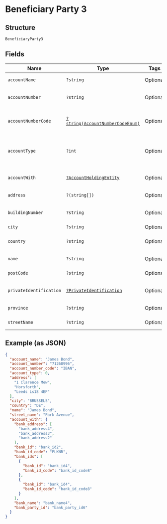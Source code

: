 
# Beneficiary Party 3

## Structure

`BeneficiaryParty3`

## Fields

| Name | Type | Tags | Description | Getter | Setter |
|  --- | --- | --- | --- | --- | --- |
| `accountName` | `?string` | Optional | Name of beneficiary as given with account | getAccountName(): ?string | setAccountName(?string accountName): void |
| `accountNumber` | `?string` | Optional | Beneficiary account number | getAccountNumber(): ?string | setAccountNumber(?string accountNumber): void |
| `accountNumberCode` | [`?string(AccountNumberCodeEnum)`](../../doc/models/account-number-code-enum.md) | Optional | The type of identification given at `account_number` attribute | getAccountNumberCode(): ?string | setAccountNumberCode(?string accountNumberCode): void |
| `accountType` | `?int` | Optional | The type of the account given with `beneficiary_party.account_number`. Single digit number. Only required if requested by the beneficiary party. Defaults to 0. | getAccountType(): ?int | setAccountType(?int accountType): void |
| `accountWith` | [`?AccountHoldingEntity`](../../doc/models/account-holding-entity.md) | Optional | Information about the financial institution servicing the account. | getAccountWith(): ?AccountHoldingEntity | setAccountWith(?AccountHoldingEntity accountWith): void |
| `address` | `?(string[])` | Optional | Beneficiary address | getAddress(): ?array | setAddress(?array address): void |
| `buildingNumber` | `?string` | Optional | Building number of the Debtor address | getBuildingNumber(): ?string | setBuildingNumber(?string buildingNumber): void |
| `city` | `?string` | Optional | City/Town of the Debtor address | getCity(): ?string | setCity(?string city): void |
| `country` | `?string` | Optional | Country of the beneficiary address, ISO 3166 format country code | getCountry(): ?string | setCountry(?string country): void |
| `name` | `?string` | Optional | Beneficiary name | getName(): ?string | setName(?string name): void |
| `postCode` | `?string` | Optional | Post code of the Debtor address | getPostCode(): ?string | setPostCode(?string postCode): void |
| `privateIdentification` | [`?PrivateIdentification`](../../doc/models/private-identification.md) | Optional | - | getPrivateIdentification(): ?PrivateIdentification | setPrivateIdentification(?PrivateIdentification privateIdentification): void |
| `province` | `?string` | Optional | Province of the Debtor address | getProvince(): ?string | setProvince(?string province): void |
| `streetName` | `?string` | Optional | Street name of the Debtor address | getStreetName(): ?string | setStreetName(?string streetName): void |

## Example (as JSON)

```json
{
  "account_name": "James Bond",
  "account_number": "71268996",
  "account_number_code": "IBAN",
  "account_type": 0,
  "address": [
    "1 Clarence Mew",
    "Horsforth",
    "Leeds Ls18 4EP"
  ],
  "city": "BRUSSELS",
  "country": "DE",
  "name": "James Bond",
  "street_name": "Park Avenue",
  "account_with": {
    "bank_address": [
      "bank_address4",
      "bank_address3",
      "bank_address2"
    ],
    "bank_id": "bank_id2",
    "bank_id_code": "PLKNR",
    "bank_ids": [
      {
        "bank_id": "bank_id4",
        "bank_id_code": "bank_id_code8"
      },
      {
        "bank_id": "bank_id4",
        "bank_id_code": "bank_id_code8"
      }
    ],
    "bank_name": "bank_name4",
    "bank_party_id": "bank_party_id6"
  }
}
```

